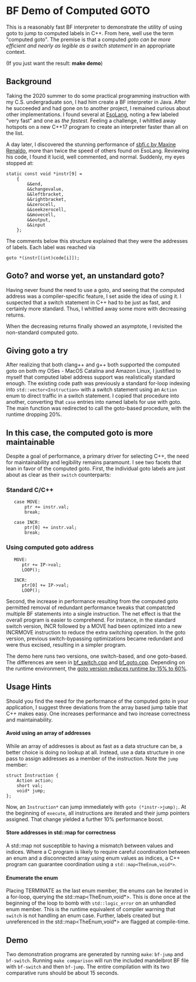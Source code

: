 # BF Demo of Computed GOTO 

This is a reasonably fast BF interpreter to demonstrate the utility of
using goto to jump to computed labels in C++.  From here, well use the
term "computed goto".  The premise is that a computed *goto can be
more efficient and nearly as legible as a switch statement* in an
appropriate context.

(If you just want the result: **make demo**)

## Background

Taking the 2020 summer to do some practical programming instruction
with my C.S. undergraduate son, I had him create a BF interpreter in
Java.  After he succeeded and had gone on to another project, I
remained curious about other implementations.  I found several at
[EsoLang](https://esolangs.org/wiki/Brainfuck), noting a few labeled
"very fast" and one as _the fastest_.  Feeling a challenge, I whittled
away hotspots on a new C++17 program to create an interpreter faster
than all on the list.

A day later, I discovered the stunning performance of [sbfi.c by
Maxine Renaldo](https://github.com/rinoldm/sbfi), more than twice the
speed of others found on EsoLang.  Reviewing his code, I found it
lucid, well commented, and normal. Suddenly, my eyes stopped at:

```
static const void *instr[9] =
    {
        &&end,
        &&changevalue,
        &&leftbracket,
        &&rightbracket,
        &&zerocell,
        &&seekzerocell,
        &&movecell,
        &&output,
        &&input
    };
```

The comments below this structure explained that they were the
addresses of labels.  Each label was reached via

```
goto *(instr[(int)code[i]]);
```

## Goto? and worse yet, an unstandard goto?

Having never found the need to use a goto, and seeing that the
computed address was a compiler-specific feature, I set aside the idea
of using it.  I suspected that a switch statement in C++ had to be
just as fast, and certainly more standard.  Thus, I whittled away some
more with decreasing returns.

When the decreasing returns finally showed an asymptote, I revisited
the non-standard computed goto.

## Giving goto a try

After realizing that both clang++ and g++ both supported the computed
goto on both my OSes - MacOS Catalina and Amazon Linux, I justified to
myself that computed label address support was realistically standard
enough.  The existing code path was previously a standard for-loop
indexing into ```std::vector<Instruction>``` with a switch statement
using an ```Action``` enum to direct traffic in a switch statement.  I
copied that procedure into another, converting that ```case``` entries
into named labels for use with goto.  The main function was redirected
to call the goto-based procedure, with the runtime dropping 20%.

## In this case, the computed goto is more maintainable

Despite a goal of performance, a primary driver for selecting C++, the
need for maintainability and legibility remains paramount.  I see two
facets that lean in favor of the computed goto.  First, the individual
goto labels are just about as clear as their ```switch```
counterparts:

### Standard C/C++

```
   case MOVE:
       ptr += instr.val;
       break;
       
   case INCR:
       ptr[0] += instr.val;
       break;
```

### Using computed goto address

```
   MOVE:
      ptr += IP->val;
      LOOP();
      
   INCR:
      ptr[0] += IP->val;
      LOOP();
```

Second, the increase in performance resulting from the computed goto
permitted removal of redundant performance tweaks that compatcted
multiple BF statements into a single instruction.  The net
effect is that the overall program is easier to comprehend.  For
instance, in the standard switch version, INCR followed by a MOVE had
been optimized into a new INCRMOVE instruction to reduce the extra
switching operation.  In the goto version, previous switch-bypassing
optimizations became redundant and were thus excised, resulting in a
simpler program.

The demo here runs two versions, one switch-based, and one goto-based.
The differences are seen in 
[bf_switch.cpp](https://github.com/JohnCGriffin/BF-computed-goto/blob/master/bf_goto.cpp) 
and [bf_goto.cpp](https://github.com/JohnCGriffin/BF-computed-goto/blob/master/bf_goto.cpp). 
Depending on the runtime environment, 
the [goto version reduces runtime by 15% to 60%](https://github.com/JohnCGriffin/BF-computed-goto/blob/master/RESULTS.md).

## Usage Hints

Should you find the need for the performance of the computed goto in
your application, I suggest three deviations from the array based jump
table that C++ makes easy.  One increases performance and two increase
correctness and maintainability.

#### Avoid using an array of addresses

While an array of addresses is about as fast as a data structure can
be, a better choice is doing no lookup at all.  Instead, use a data
structure in one pass to assign addresses as a member of the
instruction.  Note the ```jump``` member:

```
struct Instruction {
    Action action;
    short val;
    void* jump;
};
```

Now, an ```Instruction*``` can jump immediately with ```goto
(*instr->jump);```.  At the beginning of ```execute```, all
instructions are iterated and their jump pointers assigned.  That
change yielded a further 10% performance boost.

#### Store addresses in std::map for correctness

A std::map not susceptible to having a mismatch between values and
indices. Where a C program is likely to require careful coordination
between an enum and a disconnected array using enum values as indices,
a C++ program can guarantee coordination using a
```std::map<TheEnum,void*>```.

#### Enumerate the enum

Placing TERMINATE as the last enum member, the enums can be iterated
in a for-loop, querying the std::map<TheEnum,void*>.  This is done
once at the beginning of the loop to bomb with ```std::logic_error```
on an unhandled enum member.  This is the runtime equivalent of
compiler warning that ```switch``` is not handling an enum case.
Further, labels created but unreferenced in the
std::map<TheEnum,void*> are flagged at compile-time.

## Demo

Two demonstration programs are generated by running ```make```:
```bf-jump``` and ```bf-switch```.  Running ```make comparison``` will
run the included mandelbrot BF file with ```bf-switch``` and then
```bf-jump```.  The entire compilation with its two comparative runs
should be about 15 seconds.



   
   
   




















## 
